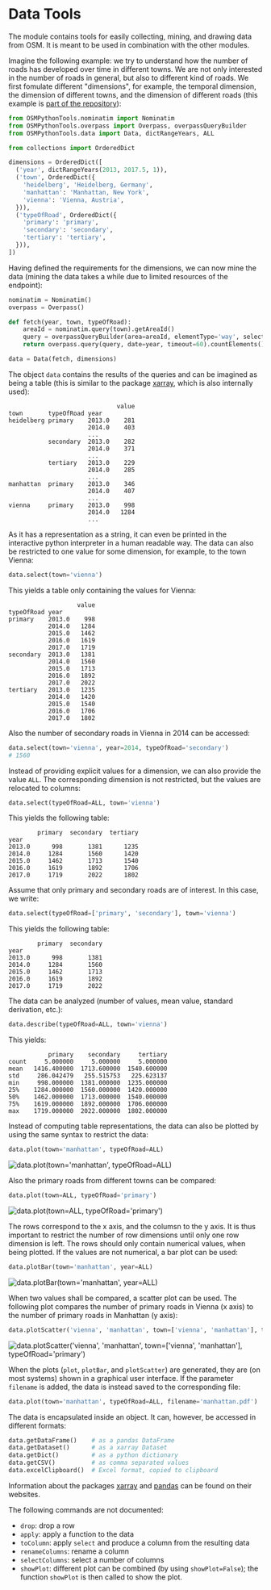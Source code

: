 # Data Tools

The module contains tools for easily collecting, mining, and drawing data from OSM. It is meant to be used in combination with the other modules.

Imagine the following example: we try to understand how the number of roads has developed over time in different towns. We are not only interested in the number of roads in general, but also to different kind of roads. We first fomulate different "dimensions", for example, the temporal dimension, the dimension of different towns, and the dimension of different roads (this example is [part of the repository](https://github.com/mocnik-science/osm-python-tools/blob/master/examples/example.py)):
```python
from OSMPythonTools.nominatim import Nominatim
from OSMPythonTools.overpass import Overpass, overpassQueryBuilder
from OSMPythonTools.data import Data, dictRangeYears, ALL

from collections import OrderedDict

dimensions = OrderedDict([
  ('year', dictRangeYears(2013, 2017.5, 1)),
  ('town', OrderedDict({
    'heidelberg', 'Heidelberg, Germany',
    'manhattan': 'Manhattan, New York',
    'vienna': 'Vienna, Austria',
  })),
  ('typeOfRoad', OrderedDict({
    'primary': 'primary',
    'secondary': 'secondary',
    'tertiary': 'tertiary',
  })),
])
```
Having defined the requirements for the dimensions, we can now mine the data (mining the data takes a while due to limited resources of the endpoint):
```python
nominatim = Nominatim()
overpass = Overpass()

def fetch(year, town, typeOfRoad):
    areaId = nominatim.query(town).getAreaId()
    query = overpassQueryBuilder(area=areaId, elementType='way', selector='"highway"="' + typeOfRoad + '"', out='count')
    return overpass.query(query, date=year, timeout=60).countElements()

data = Data(fetch, dimensions)
```
The object `data` contains the results of the queries and can be imagined as being a table (this is similar to the package [xarray](http://xarray.pydata.org), which is also internally used):
```
                              value
town       typeOfRoad year
heidelberg primary    2013.0    281
                      2014.0    403
                      ...
           secondary  2013.0    282
                      2014.0    371
                      ...
           tertiary   2013.0    229
                      2014.0    285
                      ...
manhattan  primary    2013.0    346
                      2014.0    407
                      ...
vienna     primary    2013.0    998
                      2014.0   1284
                      ...
```
As it has a representation as a string, it can even be printed in the interactive python interpreter in a human readable way. The data can also be restricted to one value for some dimension, for example, to the town Vienna:
```python
data.select(town='vienna')
```
This yields a table only containing the values for Vienna:
```
                   value
typeOfRoad year
primary    2013.0    998
           2014.0   1284
           2015.0   1462
           2016.0   1619
           2017.0   1719
secondary  2013.0   1381
           2014.0   1560
           2015.0   1713
           2016.0   1892
           2017.0   2022
tertiary   2013.0   1235
           2014.0   1420
           2015.0   1540
           2016.0   1706
           2017.0   1802
```
Also the number of secondary roads in Vienna in 2014 can be accessed:
```python
data.select(town='vienna', year=2014, typeOfRoad='secondary')
# 1560
```
Instead of providing explicit values for a dimension, we can also provide the value `ALL`. The corresponding dimension is not restricted, but the values are relocated to columns:
```python
data.select(typeOfRoad=ALL, town='vienna')
```
This yields the following table:
```
        primary  secondary  tertiary
year
2013.0      998       1381      1235
2014.0     1284       1560      1420
2015.0     1462       1713      1540
2016.0     1619       1892      1706
2017.0     1719       2022      1802
```
Assume that only primary and secondary roads are of interest. In this case, we write:
```python
data.select(typeOfRoad=['primary', 'secondary'], town='vienna')
```
This yields the following table:
```
        primary  secondary
year
2013.0      998       1381
2014.0     1284       1560
2015.0     1462       1713
2016.0     1619       1892
2017.0     1719       2022
```
The data can be analyzed (number of values, mean value, standard derivation, etc.):
```python
data.describe(typeOfRoad=ALL, town='vienna')
```
This yields:
```
           primary    secondary     tertiary
count     5.000000     5.000000     5.000000
mean   1416.400000  1713.600000  1540.600000
std     286.042479   255.515753   225.623137
min     998.000000  1381.000000  1235.000000
25%    1284.000000  1560.000000  1420.000000
50%    1462.000000  1713.000000  1540.000000
75%    1619.000000  1892.000000  1706.000000
max    1719.000000  2022.000000  1802.000000
```

Instead of computing table representations, the data can also be plotted by using the same syntax to restrict the data:
```python
data.plot(town='manhattan', typeOfRoad=ALL)
```
![data.plot(town='manhattan', typeOfRoad=ALL)](https://github.com/mocnik-science/osm-python-tools/blob/master/examples/plot-manhattan.png)

Also the primary roads from different towns can be compared:
```python
data.plot(town=ALL, typeOfRoad='primary')
```
![data.plot(town=ALL, typeOfRoad='primary')](https://github.com/mocnik-science/osm-python-tools/blob/master/examples/plot-primary.png)

The rows correspond to the x axis, and the columsn to the y axis. It is thus important to restrict the number of row dimensions until only one row dimension is left. The rows should only contain numerical values, when being plotted. If the values are not numerical, a bar plot can be used:
```python
data.plotBar(town='manhattan', year=ALL)
```
![data.plotBar(town='manhattan', year=ALL)](https://github.com/mocnik-science/osm-python-tools/blob/master/examples/plotbar-manhattan.png)

When two values shall be compared, a scatter plot can be used. The following plot compares the number of primary roads in Vienna (x axis) to the number of primary roads in Manhattan (y axis):
```python
data.plotScatter('vienna', 'manhattan', town=['vienna', 'manhattan'], typeOfRoad='primary')
```
![data.plotScatter('vienna', 'manhattan', town=['vienna', 'manhattan'], typeOfRoad='primary')](https://github.com/mocnik-science/osm-python-tools/blob/master/examples/plotscatter-primary.png)

When the plots (`plot`, `plotBar`, and `plotScatter`) are generated, they are (on most systems) shown in a graphical user interface. If the parameter `filename` is added, the data is instead saved to the corresponding file:
```python
data.plot(town='manhattan', typeOfRoad=ALL, filename='manhattan.pdf')
```

The data is encapsulated inside an object. It can, however, be accessed in different formats:
```python
data.getDataFrame()    # as a pandas DataFrame
data.getDataset()      # as a xarray Dataset
data.getDict()         # as a python dictionary
data.getCSV()          # as comma separated values
data.excelClipboard()  # Excel format, copied to clipboard
```
Information about the packages [xarray](http://xarray.pydata.org) and [pandas](http://pandas.pydata.org) can be found on their websites.

The following commands are not documented:
* `drop`: drop a row
* `apply`: apply a function to the data
* `toColumn`: apply `select` and produce a column from the resulting data
* `renameColumns`: rename a column
* `selectColumns`: select a number of columns
* `showPlot`: different plot can be combined (by using `showPlot=False`); the function `showPlot` is then called to show the plot.
